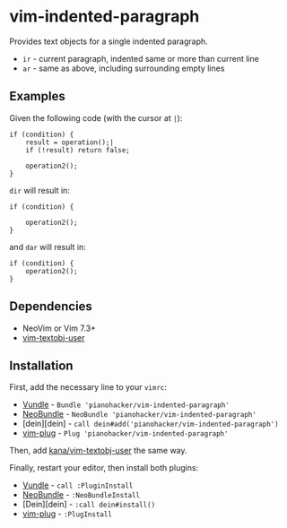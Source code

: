 # vim-indented-paragraph

Provides text objects for a single indented paragraph.

* `ir` - current paragraph, indented same or more than current line
* `ar` - same as above, including surrounding empty lines

## Examples

Given the following code (with the cursor at `|`):

```
if (condition) {
	result = operation();|
	if (!result) return false;

	operation2();
}
```

`dir` will result in:

```
if (condition) {

	operation2();
}
```

and `dar` will result in:

```
if (condition) {
	operation2();
}
```

## Dependencies

- NeoVim or Vim 7.3+
- [vim-textobj-user][vim-textobj-user]

## Installation

First, add the necessary line to your `vimrc`:

- [Vundle][vundle] - `Bundle 'pianohacker/vim-indented-paragraph'`
- [NeoBundle][neobundle] - `NeoBundle 'pianohacker/vim-indented-paragraph'`
- [dein][dein] - `call dein#add('pianohacker/vim-indented-paragraph')`
- [vim-plug][vim-plug] - `Plug 'pianohacker/vim-indented-paragraph'`

Then, add [kana/vim-textobj-user][vim-textobj-user] the same way.

Finally, restart your editor, then install both plugins:

- [Vundle][vundle] - `call :PluginInstall`
- [NeoBundle][neobundle] - `:NeoBundleInstall`
- [Dein][dein] - `:call dein#install()`
- [vim-plug][vim-plug] - `:PlugInstall`

[vundle]: https://github.com/VundleVim/Vundle.vim
[neobundle]: https://github.com/Shougo/neobundle.vim
[neobundle]: https://github.com/Shougo/dein.vim
[vim-plug]: https://github.com/junegunn/vim-plug
[vim-textobj-user]: https://github.com/kana/vim-textobj-user
